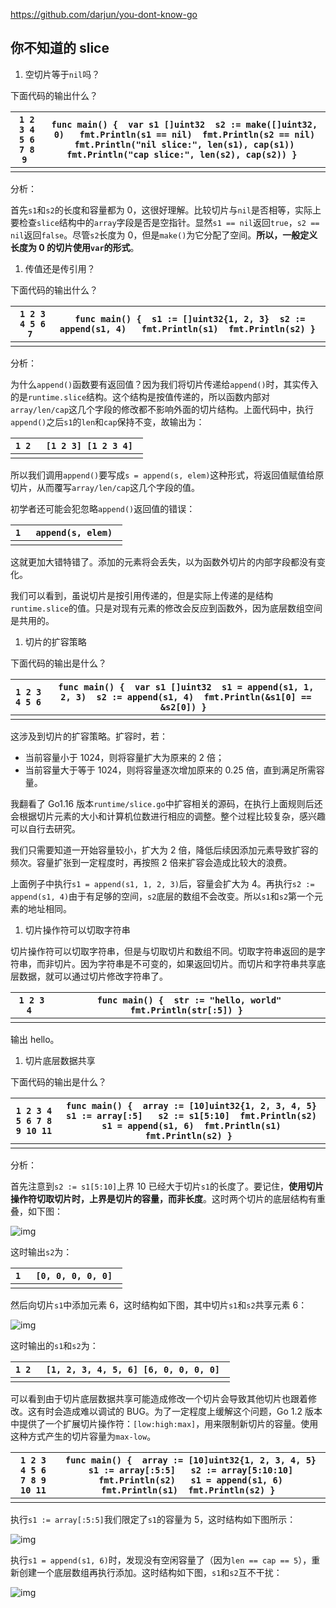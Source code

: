 

https://github.com/darjun/you-dont-know-go

## 你不知道的 slice

1. 空切片等于`nil`吗？

下面代码的输出什么？

| `1 2 3 4 5 6 7 8 9 ` | `func main() {  var s1 []uint32  s2 := make([]uint32, 0)   fmt.Println(s1 == nil)  fmt.Println(s2 == nil)  fmt.Println("nil slice:", len(s1), cap(s1))  fmt.Println("cap slice:", len(s2), cap(s2)) } ` |
| -------------------- | ------------------------------------------------------------ |
|                      |                                                              |

分析：

首先`s1`和`s2`的长度和容量都为 0，这很好理解。比较切片与`nil`是否相等，实际上要检查`slice`结构中的`array`字段是否是空指针。显然`s1 == nil`返回`true`，`s2 == nil`返回`false`。尽管`s2`长度为 0，但是`make()`为它分配了空间。**所以，一般定义长度为 0 的切片使用`var`的形式**。

1. 传值还是传引用？

下面代码的输出什么？

| `1 2 3 4 5 6 7 ` | `func main() {  s1 := []uint32{1, 2, 3}  s2 := append(s1, 4)   fmt.Println(s1)  fmt.Println(s2) } ` |
| ---------------- | ------------------------------------------------------------ |
|                  |                                                              |

分析：

为什么`append()`函数要有返回值？因为我们将切片传递给`append()`时，其实传入的是`runtime.slice`结构。这个结构是按值传递的，所以函数内部对`array/len/cap`这几个字段的修改都不影响外面的切片结构。上面代码中，执行`append()`之后`s1`的`len`和`cap`保持不变，故输出为：

| `1 2 ` | `[1 2 3] [1 2 3 4] ` |
| ------ | -------------------- |
|        |                      |

所以我们调用`append()`要写成`s = append(s, elem)`这种形式，将返回值赋值给原切片，从而覆写`array/len/cap`这几个字段的值。

初学者还可能会犯忽略`append()`返回值的错误：

| `1 ` | `append(s, elem) ` |
| ---- | ------------------ |
|      |                    |

这就更加大错特错了。添加的元素将会丢失，以为函数外切片的内部字段都没有变化。

我们可以看到，虽说切片是按引用传递的，但是实际上传递的是结构`runtime.slice`的值。只是对现有元素的修改会反应到函数外，因为底层数组空间是共用的。

1. 切片的扩容策略

下面代码的输出是什么？

| `1 2 3 4 5 6 ` | `func main() {  var s1 []uint32  s1 = append(s1, 1, 2, 3)  s2 := append(s1, 4)  fmt.Println(&s1[0] == &s2[0]) } ` |
| -------------- | ------------------------------------------------------------ |
|                |                                                              |

这涉及到切片的扩容策略。扩容时，若：

- 当前容量小于 1024，则将容量扩大为原来的 2 倍；
- 当前容量大于等于 1024，则将容量逐次增加原来的 0.25 倍，直到满足所需容量。

我翻看了 Go1.16 版本`runtime/slice.go`中扩容相关的源码，在执行上面规则后还会根据切片元素的大小和计算机位数进行相应的调整。整个过程比较复杂，感兴趣可以自行去研究。

我们只需要知道一开始容量较小，扩大为 2 倍，降低后续因添加元素导致扩容的频次。容量扩张到一定程度时，再按照 2 倍来扩容会造成比较大的浪费。

上面例子中执行`s1 = append(s1, 1, 2, 3)`后，容量会扩大为 4。再执行`s2 := append(s1, 4)`由于有足够的空间，`s2`底层的数组不会改变。所以`s1`和`s2`第一个元素的地址相同。

1. 切片操作符可以切取字符串

切片操作符可以切取字符串，但是与切取切片和数组不同。切取字符串返回的是字符串，而非切片。因为字符串是不可变的，如果返回切片。而切片和字符串共享底层数据，就可以通过切片修改字符串了。

| `1 2 3 4 ` | `func main() {  str := "hello, world"  fmt.Println(str[:5]) } ` |
| ---------- | ------------------------------------------------------------ |
|            |                                                              |

输出 hello。

1. 切片底层数据共享

下面代码的输出是什么？

| ` 1 2 3 4 5 6 7 8 9 10 11 ` | `func main() {  array := [10]uint32{1, 2, 3, 4, 5}  s1 := array[:5]   s2 := s1[5:10]  fmt.Println(s2)   s1 = append(s1, 6)  fmt.Println(s1)  fmt.Println(s2) } ` |
| --------------------------- | ------------------------------------------------------------ |
|                             |                                                              |

分析：

首先注意到`s2 := s1[5:10]`上界 10 已经大于切片`s1`的长度了。要记住，**使用切片操作符切取切片时，上界是切片的容量，而非长度**。这时两个切片的底层结构有重叠，如下图：

![img](https://cdn.jsdelivr.net/gh/gbxhq/Pic/202205311808392.png)

这时输出`s2`为：

| `1 ` | `[0, 0, 0, 0, 0] ` |
| ---- | ------------------ |
|      |                    |

然后向切片`s1`中添加元素 6，这时结构如下图，其中切片`s1`和`s2`共享元素 6：

![img](https://darjun.github.io/img/in-post/youdontknowgo/slice4.png#center)

这时输出的`s1`和`s2`为：

| `1 2 ` | `[1, 2, 3, 4, 5, 6] [6, 0, 0, 0, 0] ` |
| ------ | ------------------------------------- |
|        |                                       |

可以看到由于切片底层数据共享可能造成修改一个切片会导致其他切片也跟着修改。这有时会造成难以调试的 BUG。为了一定程度上缓解这个问题，Go 1.2 版本中提供了一个扩展切片操作符：`[low:high:max]`，用来限制新切片的容量。使用这种方式产生的切片容量为`max-low`。

| ` 1 2 3 4 5 6 7 8 9 10 11 ` | `func main() {  array := [10]uint32{1, 2, 3, 4, 5}  s1 := array[:5:5]   s2 := array[5:10:10]  fmt.Println(s2)   s1 = append(s1, 6)  fmt.Println(s1)  fmt.Println(s2) } ` |
| --------------------------- | ------------------------------------------------------------ |
|                             |                                                              |

执行`s1 := array[:5:5]`我们限定了`s1`的容量为 5，这时结构如下图所示：

![img](https://cdn.jsdelivr.net/gh/gbxhq/Pic/202205311808079.png)

执行`s1 = append(s1, 6)`时，发现没有空闲容量了（因为`len == cap == 5`），重新创建一个底层数组再执行添加。这时结构如下图，`s1`和`s2`互不干扰：

![img](https://cdn.jsdelivr.net/gh/gbxhq/Pic/202205311808431.png)
